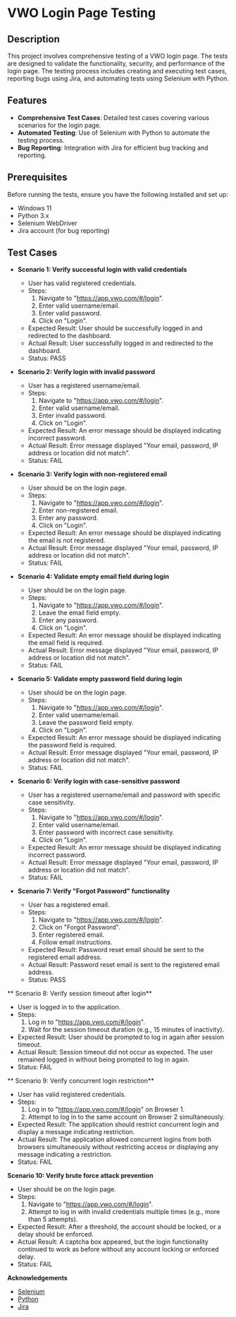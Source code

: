 
# VWO Login Page Testing

## Description

This project involves comprehensive testing of a VWO login page. The tests are designed to validate the functionality, security, and performance of the login page. The testing process includes creating and executing test cases, reporting bugs using Jira, and automating tests using Selenium with Python.

## Features

- **Comprehensive Test Cases**: Detailed test cases covering various scenarios for the login page.
- **Automated Testing**: Use of Selenium with Python to automate the testing process.
- **Bug Reporting**: Integration with Jira for efficient bug tracking and reporting.

## Prerequisites

Before running the tests, ensure you have the following installed and set up:

- Windows 11
- Python 3.x
- Selenium WebDriver
- Jira account (for bug reporting)

## Test Cases

- **Scenario 1: Verify successful login with valid credentials**
  - User has valid registered credentials.
  - Steps:
    1. Navigate to "https://app.vwo.com/#/login".
    2. Enter valid username/email.
    3. Enter valid password.
    4. Click on "Login".
  - Expected Result: User should be successfully logged in and redirected to the dashboard.
  - Actual Result: User successfully logged in and redirected to the dashboard.
  - Status: PASS

- **Scenario 2: Verify login with invalid password**
  - User has a registered username/email.
  - Steps:
    1. Navigate to "https://app.vwo.com/#/login".
    2. Enter valid username/email.
    3. Enter invalid password.
    4. Click on "Login".
  - Expected Result: An error message should be displayed indicating incorrect password.
  - Actual Result: Error message displayed "Your email, password, IP address or location did not match".
  - Status: FAIL

- **Scenario 3: Verify login with non-registered email**
  - User should be on the login page.
  - Steps:
    1. Navigate to "https://app.vwo.com/#/login".
    2. Enter non-registered email.
    3. Enter any password.
    4. Click on "Login".
  - Expected Result: An error message should be displayed indicating the email is not registered.
  - Actual Result: Error message displayed "Your email, password, IP address or location did not match".
  - Status: FAIL

- **Scenario 4: Validate empty email field during login**
  - User should be on the login page.
  - Steps:
    1. Navigate to "https://app.vwo.com/#/login".
    2. Leave the email field empty.
    3. Enter any password.
    4. Click on "Login".
  - Expected Result: An error message should be displayed indicating the email field is required.
  - Actual Result: Error message displayed "Your email, password, IP address or location did not match".
  - Status: FAIL

- **Scenario 5: Validate empty password field during login**
  - User should be on the login page.
  - Steps:
    1. Navigate to "https://app.vwo.com/#/login".
    2. Enter valid username/email.
    3. Leave the password field empty.
    4. Click on "Login".
  - Expected Result: An error message should be displayed indicating the password field is required.
  - Actual Result: Error message displayed "Your email, password, IP address or location did not match".
  - Status: FAIL

- **Scenario 6: Verify login with case-sensitive password**
  - User has a registered username/email and password with specific case sensitivity.
  - Steps:
    1. Navigate to "https://app.vwo.com/#/login".
    2. Enter valid username/email.
    3. Enter password with incorrect case sensitivity.
    4. Click on "Login".
  - Expected Result: An error message should be displayed indicating incorrect password.
  - Actual Result: Error message displayed "Your email, password, IP address or location did not match".
  - Status: FAIL

- **Scenario 7: Verify "Forgot Password" functionality**
  - User has a registered email.
  - Steps:
    1. Navigate to "https://app.vwo.com/#/login".
    2. Click on "Forgot Password".
    3. Enter registered email.
    4. Follow email instructions.
  - Expected Result: Password reset email should be sent to the registered email address.
  - Actual Result: Password reset email is sent to the registered email address.
  - Status: PASS

 ** Scenario 8: Verify session timeout after login**
  - User is logged in to the application.
  - Steps:
    1. Log in to "https://app.vwo.com/#/login".
    2. Wait for the session timeout duration (e.g., 15 minutes of inactivity).
  - Expected Result: User should be prompted to log in again after session timeout.
  - Actual Result: Session timeout did not occur as expected. The user remained logged in without being prompted to log in again.
  - Status: FAIL

 ** Scenario 9: Verify concurrent login restriction**
  - User has valid registered credentials.
  - Steps:
    1. Log in to "https://app.vwo.com/#/login" on Browser 1.
    2. Attempt to log in to the same account on Browser 2 simultaneously.
  - Expected Result: The application should restrict concurrent login and display a message indicating restriction.
  - Actual Result: The application allowed concurrent logins from both browsers simultaneously without restricting access or displaying any message indicating a restriction.
  - Status: FAIL

  **Scenario 10: Verify brute force attack prevention**
  - User should be on the login page.
  - Steps:
    1. Navigate to "https://app.vwo.com/#/login".
    2. Attempt to log in with invalid credentials multiple times (e.g., more than 5 attempts).
  - Expected Result: After a threshold, the account should be locked, or a delay should be enforced.
  - Actual Result: A captcha box appeared, but the login functionality continued to work as before without any account locking or enforced delay.
  - Status: FAIL



**Acknowledgements**

- [Selenium](https://www.selenium.dev/)
- [Python](https://www.python.org/)
- [Jira](https://www.atlassian.com/software/jira)
